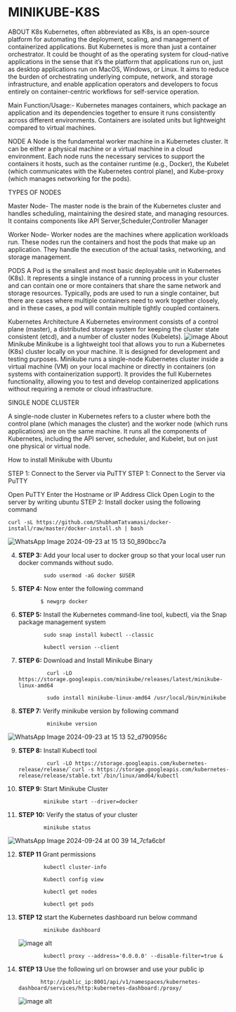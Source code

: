 # MINIKUBE-K8S
ABOUT K8s
Kubernetes, often abbreviated as K8s, is an open-source platform for automating the deployment, scaling, and management of containerized applications. But Kubernetes is more than just a container orchestrator. It could be thought of as the operating system for cloud-native applications in the sense that it’s the platform that applications run on, just as desktop applications run on MacOS, Windows, or Linux. It aims to reduce the burden of orchestrating underlying compute, network, and storage infrastructure, and enable application operators and developers to focus entirely on container-centric workflows for self-service operation.

Main Function/Usage:- Kubernetes manages containers, which package an application and its dependencies together to ensure it runs consistently across different environments. Containers are isolated units but lightweight compared to virtual machines.

NODE
A Node is the fundamental worker machine in a Kubernetes cluster. It can be either a physical machine or a virtual machine in a cloud environment. Each node runs the necessary services to support the containers it hosts, such as the container runtime (e.g., Docker), the Kubelet (which communicates with the Kubernetes control plane), and Kube-proxy (which manages networking for the pods).

TYPES OF NODES

Master Node- The master node is the brain of the Kubernetes cluster and handles scheduling, maintaining the desired state, and managing resources. It contains components like API Server,Scheduler,Controller Manager

Worker Node- Worker nodes are the machines where application workloads run. These nodes run the containers and host the pods that make up an application. They handle the execution of the actual tasks, networking, and storage management.

PODS
A Pod is the smallest and most basic deployable unit in Kubernetes (K8s). It represents a single instance of a running process in your cluster and can contain one or more containers that share the same network and storage resources. Typically, pods are used to run a single container, but there are cases where multiple containers need to work together closely, and in these cases, a pod will contain multiple tightly coupled containers.

Kubernetes Architecture
A Kubernetes environment consists of a control plane (master), a distributed storage system for keeping the cluster state consistent (etcd), and a number of cluster nodes (Kubelets).
![image](https://github.com/user-attachments/assets/9bc301d8-1b2d-4694-9d21-db579825c0ea)
About Minikube
Minikube is a lightweight tool that allows you to run a Kubernetes (K8s) cluster locally on your machine. It is designed for development and testing purposes. Minikube runs a single-node Kubernetes cluster inside a virtual machine (VM) on your local machine or directly in containers (on systems with containerization support). It provides the full Kubernetes functionality, allowing you to test and develop containerized applications without requiring a remote or cloud infrastructure.

SINGLE NODE CLUSTER

A single-node cluster in Kubernetes refers to a cluster where both the control plane (which manages the cluster) and the worker node (which runs applications) are on the same machine. It runs all the components of Kubernetes, including the API server, scheduler, and Kubelet, but on just one physical or virtual node.

How to install Minikube with Ubuntu

STEP 1: Connect to the Server via PuTTY
STEP 1: Connect to the Server via PuTTY

Open PuTTY
Enter the Hostname or IP Address
Click Open
Login to the server by writing ubuntu
STEP 2: Install docker using the following command

    curl -sL https://github.com/ShubhamTatvamasi/docker-install/raw/master/docker-install.sh | bash

![WhatsApp Image 2024-09-23 at 15 13 50_890bcc7a](https://github.com/user-attachments/assets/6a62086d-595f-4ea4-abae-109fdb571018)


4. **STEP 3:**  Add your local user to docker group so that your local user run docker commands without sudo.

               sudo usermod -aG docker $USER

5. **STEP 4:** Now enter the following command

              $ newgrp docker

6. **STEP 5:** Install the Kubernetes command-line tool, kubectl, via the Snap package management system

               sudo snap install kubectl --classic

               kubectl version --client

7. **STEP 6:** Download and Install Minikube Binary

                curl -LO https://storage.googleapis.com/minikube/releases/latest/minikube-linux-amd64

                sudo install minikube-linux-amd64 /usr/local/bin/minikube

8. **STEP 7:** Verify minikube version by following command

                minikube version

![WhatsApp Image 2024-09-23 at 15 13 52_d790956c](https://github.com/user-attachments/assets/5da6aaac-b513-44c0-b895-9fffe50c0fb8)

9. **STEP 8:** Install Kubectl tool

                curl -LO https://storage.googleapis.com/kubernetes-release/release/`curl -s https://storage.googleapis.com/kubernetes-release/release/stable.txt`/bin/linux/amd64/kubectl
   
10. **STEP 9:** Start Minikube Cluster
    
                minikube start --driver=docker

11. **STEP 10:** Verify the status of your cluster

                minikube status

![WhatsApp Image 2024-09-24 at 00 39 14_7cfa6cbf](https://github.com/user-attachments/assets/104cb600-c576-42b9-812a-60a979c43e71)

12. **STEP 11** Grant permissions

                kubectl cluster-info

                Kubectl config view

                kubectl get nodes

                kubectl get pods

13. **STEP 12** start the Kubernetes dashboard run below command

                minikube dashboard

    ![image alt](https://www.linuxbuzz.com/wp-content/uploads/2023/11/Starting-Kubernetes-Dashboard-Minikube-1024x93.png)

                kubectl proxy --address='0.0.0.0' --disable-filter=true &
    
15. **STEP 13** Use the following url on browser and use your public ip 

               http://public_ip:8001/api/v1/namespaces/kubernetes-dashboard/services/http:kubernetes-dashboard:/proxy/
    ![image alt](https://www.linuxbuzz.com/wp-content/uploads/2023/11/Kubernetes-Dashboard-GUI-Minikube-Ubuntu-1024x640.png)

